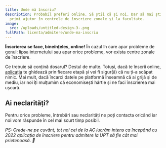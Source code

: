 ```yaml
---
title: Unde mă înscriu?
description: Probabil preferi online. Să știi că și noi. Dar să mai știi că poți
  primi ajutor în centrele de înscriere zonale și la facultate.
image:
  src: /uploads/untitled-design-3-.png
fullPath: licenta/admitere/unde-ma-inscriu
---
```

**Înscrierea se face, bineînțeles, online!** În cazul în care apar probleme de genul: lipsa internetului sau apar orice probleme, vor exista centre zonale de înscriere.

Ce trebuie să conțină dosarul? Destul de multe. Totuși, dacă te înscrii online, [aplicația](https://admitere.upt.ro) te ghidează prin fiecare etapă și vei fi sigur(ă) că nu ți-a scăpat nimic. Mai mult, dacă încarci datele pe platformă înseamnă că ai grijă și de mediu, iar noi îți mulțumim că economisești hârtie și ne faci înscrierea mai ușoară.

<Attachment label="Documentele necesare" internal="licenta/admitere/documente-necesare"></Attachment>

<Block color="yellow">

## Ai neclarități?

Pentru orice probleme, întrebări sau neclarități ne poți contacta oricând iar noi vom răspunde în cel mai scurt timp posibil.

<Attachment label="admitere.ac@upt.ro" external="mailto:admitere.ac@upt.ro"></Attachment>

<Attachment label="Facebook" external="https://facebook.com/ac.upt.ro"></Attachment>

</Block>

*PS: Crede-ne pe cuvânt, tot noi cei de la AC lucrăm intens ca începând cu 2022 aplicația de înscriere pentru admitere la UPT să fie cât mai prietenoasă. 🙈*
